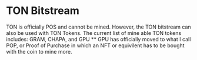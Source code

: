 # TON Bitstream

TON is officially POS and cannot be mined.
However, the TON bitstream can also be used with TON Tokens.
The current list of mine able TON tokens includes: GRAM, CHAPA, and GPU
** GPU has officially moved to what I call POP, or Proof of Purchase in which an NFT or equivilent has to be bought with the coin to mine more.